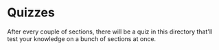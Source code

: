 # Quizzes

After every couple of sections, there will be a quiz in this directory that'll test your knowledge on a bunch of sections at once.